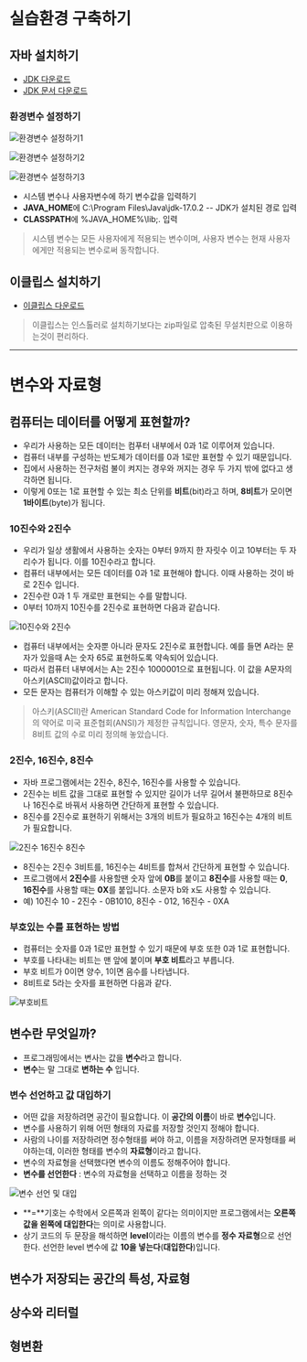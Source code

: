 # 실습환경 구축하기

## 자바 설치하기
- [JDK 다운로드](https://www.oracle.com/java/technologies/downloads/)
- [JDK 문서 다운로드](https://www.oracle.com/java/technologies/javase-jdk18-doc-downloads.html)

### 환경변수 설정하기
![환경변수 설정하기1](https://raw.githubusercontent.com/yonggyo1125/curriculum300H/main/1.JAVA(84%EC%8B%9C%EA%B0%84)/1%EC%9D%BC%EC%B0%A8(3h)%20-%20%EC%8B%A4%EC%8A%B5%ED%99%98%EA%B2%BD%20%EA%B5%AC%EC%B6%95%2C%EB%B3%80%EC%88%98%EC%99%80%20%EC%9E%90%EB%A3%8C%ED%98%95/images/%ED%99%98%EA%B2%BD%EB%B3%80%EC%88%98%EC%84%A4%EC%A0%95%ED%95%98%EA%B8%B01.png)

![환경변수 설정하기2](https://raw.githubusercontent.com/yonggyo1125/curriculum300H/main/1.JAVA(84%EC%8B%9C%EA%B0%84)/1%EC%9D%BC%EC%B0%A8(3h)%20-%20%EC%8B%A4%EC%8A%B5%ED%99%98%EA%B2%BD%20%EA%B5%AC%EC%B6%95%2C%EB%B3%80%EC%88%98%EC%99%80%20%EC%9E%90%EB%A3%8C%ED%98%95/images/%ED%99%98%EA%B2%BD%EB%B3%80%EC%88%98%EC%84%A4%EC%A0%95%ED%95%98%EA%B8%B02.png)

![환경변수 설정하기3](https://raw.githubusercontent.com/yonggyo1125/curriculum300H/main/1.JAVA(84%EC%8B%9C%EA%B0%84)/1%EC%9D%BC%EC%B0%A8(3h)%20-%20%EC%8B%A4%EC%8A%B5%ED%99%98%EA%B2%BD%20%EA%B5%AC%EC%B6%95%2C%EB%B3%80%EC%88%98%EC%99%80%20%EC%9E%90%EB%A3%8C%ED%98%95/images/%ED%99%98%EA%B2%BD%EB%B3%80%EC%88%98%EC%84%A4%EC%A0%95%ED%95%98%EA%B8%B03.png)


- 시스템 변수나 사용자변수에 하기 변수값을 입력하기
- **JAVA_HOME**에 C:\Program Files\Java\jdk-17.0.2 -- JDK가 설치된 경로 입력
- **CLASSPATH**에  %JAVA_HOME%\lib;. 입력 

>시스템 변수는 모든 사용자에게 적용되는 변수이며, 사용자 변수는 현재 사용자에게만 적용되는 변수로써 동작합니다.

## 이클립스 설치하기
- [이클립스 다운로드](https://www.eclipse.org/downloads/packages/)
>이클립스는 인스톨러로 설치하기보다는 zip파일로 압축된 무설치판으로 이용하는것이 편리하다.

* * * 

# 변수와 자료형

## 컴퓨터는 데이터를 어떻게 표현할까?
- 우리가 사용하는 모든 데이터는 컴푸터 내부에서 0과 1로 이루어져 있습니다.
- 컴퓨터 내부를 구성하는 반도체가 데이터를 0과 1로만 표현할 수 있기 때문입니다.
- 집에서 사용하는 전구처럼 불이 켜지는 경우와 꺼지는 경우 두 가지 밖에 없다고 생각하면 됩니다.
- 이렇게 0또는 1로 표현할 수 있는 최소 단위를 **비트**(bit)라고 하며, **8비트**가 모이면 **1바이트**(byte)가 됩니다.

### 10진수와 2진수
- 우리가 일상 생활에서 사용하는 숫자는 0부터 9까지 한 자릿수 이고 10부터는 두 자리수가 됩니다. 이를 10진수라고 합니다.
- 컴퓨터 내부에서는 모든 데이터를 0과 1로 표현해야 합니다. 이때 사용하는 것이 바로 2진수 입니다. 
- 2진수란 0과 1 두 개로만 표현되는 수를 말합니다. 
- 0부터 10까지 10진수를 2진수로 표현하면 다음과 같습니다.

![10진수와 2진수](https://raw.githubusercontent.com/yonggyo1125/curriculum300H/main/1.JAVA(84%EC%8B%9C%EA%B0%84)/1%EC%9D%BC%EC%B0%A8(3h)%20-%20%EC%8B%A4%EC%8A%B5%ED%99%98%EA%B2%BD%20%EA%B5%AC%EC%B6%95%2C%EB%B3%80%EC%88%98%EC%99%80%20%EC%9E%90%EB%A3%8C%ED%98%95/images/10%EC%A7%84%EC%88%98%EC%99%80_2%EC%A7%84%EC%88%98.png)

- 컴퓨터 내부에서는 숫자뿐 아니라 문자도 2진수로 표현합니다. 예를 들면 A라는 문자가 있을때 A는 숫자 65로 표현하도록 약속되어 있습니다.
- 따라서 컴퓨터 내부에서는 A는 2진수 1000001으로 표현됩니다. 이 값을 A문자의 아스키(ASCII)값이라고 합니다. 
- 모든 문자는 컴퓨터가 이해할 수 있는 아스키값이 미리 정해져 있습니다.

>아스키(ASCII)란 American Standard Code for Information Interchange의 약어로 미국 표준협회(ANSI)가 제정한 규칙입니다. 영문자, 숫자, 특수 문자를 8비트 값의 수로 미리 정의해 놓았습니다.


### 2진수, 16진수, 8진수
- 자바 프로그램에서는 2진수, 8진수, 16진수를 사용할 수 있습니다.
- 2진수는 비트 값을 그대로 표현할 수 있지만 길이가 너무 길어서 불편하므로 8진수나 16진수로 바꿔서 사용하면 간단하게 표현할 수 있습니다.
- 8진수를 2진수로 표현하기 위해서는 3개의 비트가 필요하고 16진수는 4개의 비트가 필요합니다. 

![2진수 16진수 8진수](https://raw.githubusercontent.com/yonggyo1125/curriculum300H/main/1.JAVA(84%EC%8B%9C%EA%B0%84)/1%EC%9D%BC%EC%B0%A8(3h)%20-%20%EC%8B%A4%EC%8A%B5%ED%99%98%EA%B2%BD%20%EA%B5%AC%EC%B6%95%2C%EB%B3%80%EC%88%98%EC%99%80%20%EC%9E%90%EB%A3%8C%ED%98%95/images/2%EC%A7%84%EC%88%98_16%EC%A7%84%EC%88%98_8%EC%A7%84%EC%88%98.png)

- 8진수는 2진수 3비트를, 16진수는 4비트를 합쳐서 간단하게 표현할 수 있습니다.
- 프로그램에서 **2진수**를 사용할땐 숫자 앞에 **0B**를 붙이고 **8진수**를 사용할 때는 **0**, **16진수**를 사용할 때는 **0X**를 붙입니다. 소문자 b와 x도 사용할 수 있습니다.
- 예) 10진수 10 - 2진수 - 0B1010, 8진수 - 012, 16진수 - 0XA

### 부호있는 수를 표현하는 방법 
- 컴퓨터는 숫자를 0과 1로만 표현할 수 있기 때문에 부호 또한 0과 1로 표현합니다.
- 부호를 나타내는 비트는 맨 앞에 붙이며 **부호 비트**라고 부릅니다.
- 부호 비트가 0이면 양수, 1이면 음수를 나타냅니다. 
- 8비트로 5라는 숫자를 표현하면 다음과 같다.

![부호비트](https://raw.githubusercontent.com/yonggyo1125/curriculum300H/main/1.JAVA(84%EC%8B%9C%EA%B0%84)/1%EC%9D%BC%EC%B0%A8(3h)%20-%20%EC%8B%A4%EC%8A%B5%ED%99%98%EA%B2%BD%20%EA%B5%AC%EC%B6%95%2C%EB%B3%80%EC%88%98%EC%99%80%20%EC%9E%90%EB%A3%8C%ED%98%95/images/%EB%B6%80%ED%98%B8%EB%B9%84%ED%8A%B8.png)


## 변수란 무엇일까?

- 프로그래밍에서는 변사는 값을 **변수**라고 합니다.
- **변수**는 말 그대로 **변하는 수** 입니다.

### 변수 선언하고 값 대입하기
- 어떤 값을 저장하려면 공간이 필요합니다. 이 **공간의 이름**이 바로 **변수**입니다.
- 변수를 사용하기 위해 어떤 형태의 자료를 저장할 것인지 정해야 합니다. 
- 사람의 나이를 저장하려면 정수형태를 써야 하고, 이름을 저장하려면 문자형태를 써야하는데, 이러한 형태를 변수의 **자료형**이라고 합니다.
- 변수의 자료형을 선택했다면 변수의 이름도 정해주어야 합니다.
- **변수를 선언한다** : 변수의 자료형을 선택하고 이름을 정하는 것

![변수 선언 및 대입](https://raw.githubusercontent.com/yonggyo1125/curriculum300H/main/1.JAVA(84%EC%8B%9C%EA%B0%84)/1%EC%9D%BC%EC%B0%A8(3h)%20-%20%EC%8B%A4%EC%8A%B5%ED%99%98%EA%B2%BD%20%EA%B5%AC%EC%B6%95%2C%EB%B3%80%EC%88%98%EC%99%80%20%EC%9E%90%EB%A3%8C%ED%98%95/images/%EB%B3%80%EC%88%98%EC%84%A0%EC%96%B8_%EB%8C%80%EC%9E%85.png)

- **\=**기호는 수학에서 오른쪽과 왼쪽이 같다는 의미이지만 프로그램에서는 **오른쪽 값을 왼쪽에 대입한다**는 의미로 사용합니다.
- 상기 코드의 두 문장을 해석하면 **level**이라는 이름의 변수를 **정수 자료형**으로 선언한다. 선언한 level 변수에 값 **10을 넣는다**(**대입한다**)입니다.

## 변수가 저장되는 공간의 특성, 자료형


## 상수와 리터럴

## 형변환 